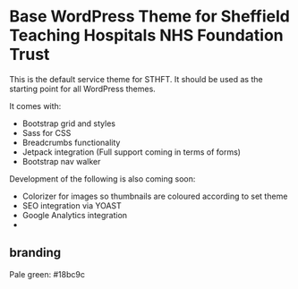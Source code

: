 # Base WordPress Theme for Sheffield Teaching Hospitals NHS Foundation Trust

This is the default service theme for STHFT. It should be used as the starting point for all WordPress themes.

It comes with:

- Bootstrap grid and styles
- Sass for CSS
- Breadcrumbs functionality
- Jetpack integration (Full support coming in terms of forms)
- Bootstrap nav walker

Development of the following is also coming soon:

- Colorizer for images so thumbnails are coloured according to set theme
- SEO integration via YOAST
- Google Analytics integration
- 

## branding

Pale green: #18bc9c